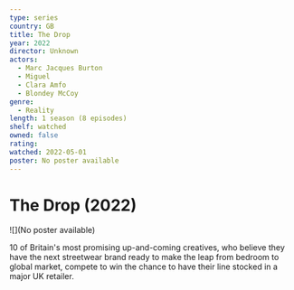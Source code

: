 ```yaml
---
type: series
country: GB
title: The Drop
year: 2022
director: Unknown
actors:
  - Marc Jacques Burton
  - Miguel
  - Clara Amfo
  - Blondey McCoy
genre:
  - Reality
length: 1 season (8 episodes)
shelf: watched
owned: false
rating:
watched: 2022-05-01
poster: No poster available
---
```


# The Drop (2022)

![](No poster available)

10 of Britain's most promising up-and-coming creatives, who believe they have the next streetwear brand ready to make the leap from bedroom to global market, compete to win the chance to have their line stocked in a major UK retailer.